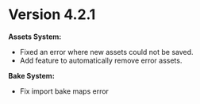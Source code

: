 # Version 4.2.1

__Assets System:__

- Fixed an error where new assets could not be saved.
- Add feature to automatically remove error assets.

__Bake System:__

- Fix import bake maps error